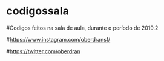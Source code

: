 # codigossala

#Codigos feitos na sala de aula, durante o período de 2019.2

#https://www.instagram.com/oberdransf/

#https://twitter.com/oberdran